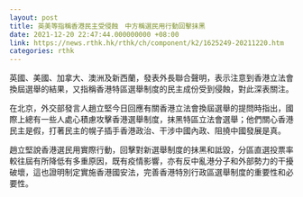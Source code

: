 ```yaml
---
layout: post
title: 英美等指稱香港民主受侵蝕　中方稱選民用行動回擊抹黑
date: 2021-12-20 22:47:44.000000000 +08:00
link: https://news.rthk.hk/rthk/ch/component/k2/1625249-20211220.htm
categories: rthk
---
```


英國、美國、加拿大、澳洲及新西蘭，發表外長聯合聲明，表示注意到香港立法會換屆選舉的結果，又指稱香港特區選舉制度的民主成份受到侵蝕，對此深表關注。

在北京，外交部發言人趙立堅今日回應有關香港立法會換屆選舉的提問時指出，國際上總有一些人處心積慮攻擊香港選舉制度，抹黑特區立法會選舉；他們關心香港民主是假，打著民主的幌子插手香港政治、干涉中國內政、阻撓中國發展是真。

趙立堅說香港選民用實際行動，回擊對新選舉制度的抹黑和詆毀，分區直選投票率較往屆有所降低有多重原因，既有疫情影響，亦有反中亂港分子和外部勢力的干擾破壞，這也證明制定實施香港國安法，完善香港特別行政區選舉制度的重要性和必要性。
